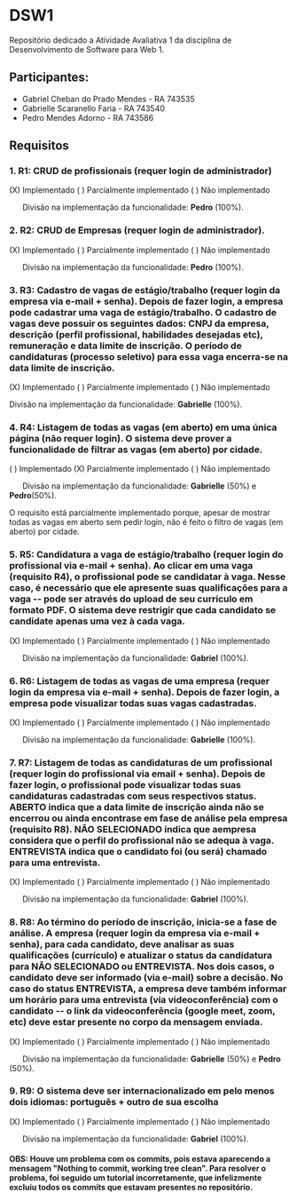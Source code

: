 # DSW1
Repositório dedicado a Atividade Avaliativa 1 da disciplina de Desenvolvimento de Software para Web 1.

## Participantes: 
 - Gabriel Cheban do Prado Mendes - RA 743535
 - Gabrielle Scaranello Faria - RA 743540 
 - Pedro Mendes Adorno - RA 743586 

## Requisitos
### 1.  R1: CRUD de profissionais (requer login de administrador)
(X) Implementado ( ) Parcialmente implementado ( ) Não implementado

&nbsp;&nbsp;&nbsp;&nbsp;&nbsp;&nbsp;Divisão na implementação da funcionalidade: **Pedro** (100%).


### 2. R2: CRUD de Empresas (requer login de administrador).
(X) Implementado ( ) Parcialmente implementado ( ) Não implementado

&nbsp;&nbsp;&nbsp;&nbsp;&nbsp;&nbsp;Divisão na implementação da funcionalidade: **Pedro** (100%).


### 3.  R3: Cadastro de vagas de estágio/trabalho (requer login da empresa via e-mail + senha). Depois de fazer login, a empresa pode cadastrar uma vaga de estágio/trabalho. O cadastro de vagas deve possuir os seguintes dados: CNPJ da empresa, descrição (perfil profissional, habilidades desejadas etc), remuneração e data limite de inscrição. O período de candidaturas (processo seletivo) para essa vaga encerra-se na data limite de inscrição.
(X) Implementado ( ) Parcialmente implementado ( ) Não implementado

Divisão na implementação da funcionalidade: **Gabrielle** (100%).


### 4.  R4: Listagem de todas as vagas (em aberto) em uma única página (não requer login). O sistema deve prover a funcionalidade de filtrar as vagas (em aberto) por cidade.
( ) Implementado (X) Parcialmente implementado ( ) Não implementado

&nbsp;&nbsp;&nbsp;&nbsp;&nbsp;&nbsp;Divisão na implementação da funcionalidade: **Gabrielle** (50%) e **Pedro**(50%).

O requisito está parcialmente implementado porque, apesar de mostrar todas as vagas em aberto sem pedir login, não é feito o filtro de vagas (em aberto) por cidade.


### 5. R5: Candidatura a vaga de estágio/trabalho (requer login do profissional via e-mail + senha). Ao clicar em uma vaga (requisito R4), o profissional pode se candidatar à vaga. Nesse caso, é necessário que ele apresente suas qualificações para a vaga -- pode ser através do upload de seu currículo em formato PDF. O sistema deve restrigir que cada candidato se candidate apenas uma vez à cada vaga.
(X) Implementado ( ) Parcialmente implementado ( ) Não implementado

&nbsp;&nbsp;&nbsp;&nbsp;&nbsp;&nbsp;Divisão na implementação da funcionalidade: **Gabriel** (100%).


### 6. R6: Listagem de todas as vagas de uma empresa (requer login da empresa via e-mail + senha). Depois de fazer login, a empresa pode visualizar todas suas vagas cadastradas.
(X) Implementado ( ) Parcialmente implementado ( ) Não implementado

&nbsp;&nbsp;&nbsp;&nbsp;&nbsp;&nbsp;Divisão na implementação da funcionalidade: **Gabrielle** (100%).


### 7. R7: Listagem de todas as candidaturas de um profissional (requer login do profissional via email + senha). Depois de fazer login, o profissional pode visualizar todas suas candidaturas cadastradas com seus respectivos status. ABERTO indica que a data limite de inscrição ainda não se encerrou ou ainda encontrase em fase de análise pela empresa (requisito R8). NÃO SELECIONADO indica que aempresa considera que o perfil do profissional não se adequa à vaga. ENTREVISTA indica que o candidato foi (ou será) chamado para uma entrevista.
(X) Implementado ( ) Parcialmente implementado ( ) Não implementado

&nbsp;&nbsp;&nbsp;&nbsp;&nbsp;&nbsp;Divisão na implementação da funcionalidade: **Gabriel** (100%).


### 8. R8: Ao término do período de inscrição, inicia-se a fase de análise. A empresa (requer login da empresa via e-mail + senha), para cada candidato, deve analisar as suas qualificações (currículo) e atualizar o status da candidatura para NÃO SELECIONADO ou ENTREVISTA. Nos dois casos, o candidato deve ser informado (via e-mail) sobre a decisão. No caso do status ENTREVISTA, a empresa deve também informar um horário para uma entrevista (via videoconferência) com o candidato -- o link da videoconferência (google meet, zoom, etc) deve estar presente no corpo da mensagem enviada.
(X) Implementado ( ) Parcialmente implementado ( ) Não implementado

&nbsp;&nbsp;&nbsp;&nbsp;&nbsp;&nbsp;Divisão na implementação da funcionalidade: **Gabrielle** (50%) e **Pedro** (50%).


### 9. R9: O sistema deve ser internacionalizado em pelo menos dois idiomas: português + outro de sua escolha
(X) Implementado ( ) Parcialmente implementado ( ) Não implementado

&nbsp;&nbsp;&nbsp;&nbsp;&nbsp;&nbsp;Divisão na implementação da funcionalidade: **Gabriel** (100%).

#### OBS: Houve um problema com os commits, pois estava aparecendo a mensagem "Nothing to commit, working tree clean". Para resolver o problema, foi seguido um tutorial incorretamente, que infelizmente excluiu todos os commits que estavam presentes no repositório. 
